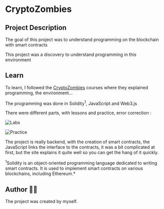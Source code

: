 # CryptoZombies

## Project Description 

The goal of this project was to understand programming on the blockchain with smart contracts

This project was a discovery to understand programming in this environment


## Learn

To learn, I followed the [CryptoZombies](https://cryptozombies.io) courses where they explained programming, the environment...

The programming was done in Solidity<sup>1</sup>, JavaScript and Web3.js



There were different parts, with lessons and practice, error correction :

![Labs](https://github.com/user-attachments/assets/ea202d6c-a089-45b7-b2d0-c8ec98bdb98d)

![Practice](https://github.com/user-attachments/assets/bf81749d-1f30-45e8-a68a-9d72e1542f9d)

The project is really backend, with the creation of smart contracts, the JavaScript links the interface to the contracts, it was a bit complicated at first, but the site explains it quite well so you can get the hang of it quickly.

<sup>1</sup>Solidity is an object-oriented programming language dedicated to writing smart contracts. It is used to implement smart contracts on various blockchains, including Ethereum.*

## Author 👨‍💻
The project was created by myself.
